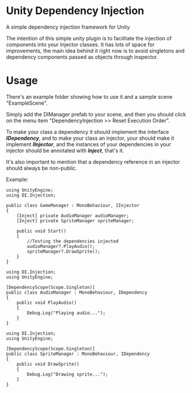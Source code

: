 # Unity Dependency Injection
A simple dependency injection framework for Unity

The intention of this simple unity plugin is to facilitate the injection of components into your Injector classes. It has lots of space for improvements, the main idea behind it right now is to avoid singletons and dependency components passed as objects through inspector.

# Usage
There's an example folder showing how to use it and a sample scene "ExampleScene".

Simply add the DIManager prefab to your scene, and then you should click on the menu item "DependencyInjection >> Reset Execution Order".

To make your class a dependency it should implement the interface <b><i>IDependency</i></b>, and to make your class an injector, your should make it implement <b><i>IInjector</i></b>, and the instances of your dependencies in your injector should be annotated with <b><i>Inject</i></b>, that's it.

It's also important to mention that a dependency reference in an injector should always be non-public.

Example:

	using UnityEngine;
	using DI.Injection;

	public class GameManager : MonoBehaviour, IInjector
	{
		[Inject] private AudioManager audioManager;
		[Inject] private SpriteManager spriteManager;

		public void Start()
		{
			//Testing the dependencies injected
			audioManager?.PlayAudio();
			spriteManager?.DrawSprite();
		}
	}

	using DI.Injection;
	using UnityEngine;

	[DependencyScope(Scope.Singleton)]
	public class AudioManager : MonoBehaviour, IDependency
	{
		public void PlayAudio()
		{
			Debug.Log("Playing audio...");
		}
	}

	using DI.Injection;
	using UnityEngine;

	[DependencyScope(Scope.Singleton)]
	public class SpriteManager : MonoBehaviour, IDependency
	{
		public void DrawSprite()
		{
			Debug.Log("Drawing sprite...");
		}
	}
